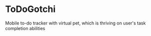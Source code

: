 # ToDoGotchi

Mobile to-do tracker with virtual pet, which is thriving on user's task completion abilities

